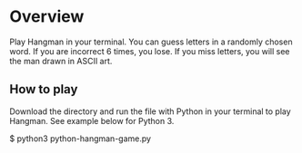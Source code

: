 # Overview

Play Hangman in your terminal. You can guess letters in a randomly chosen word. If you are incorrect 6 times, you lose. If you miss letters, you will see the man drawn in ASCII art. 

## How to play

Download the directory and run the file with Python in your terminal to play Hangman. See example below for Python 3.

$ python3 python-hangman-game.py 
